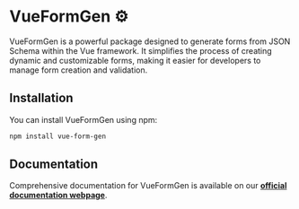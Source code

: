 # VueFormGen ⚙️

VueFormGen is a powerful package designed to generate forms from JSON Schema within the Vue framework. It simplifies the process of creating dynamic and customizable forms, making it easier for developers to manage form creation and validation.

## Installation

You can install VueFormGen using npm:

```sh
npm install vue-form-gen
```

## Documentation

Comprehensive documentation for VueFormGen is available on our **[official documentation webpage](https://hrm.github.io/VueFormGen/)**.